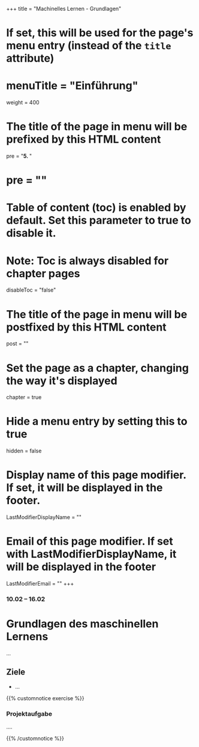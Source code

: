 +++
title = "Machinelles Lernen - Grundlagen"
# If set, this will be used for the page's menu entry (instead of the `title` attribute)
# menuTitle = "Einführung"
weight = 400
# The title of the page in menu will be prefixed by this HTML content
 pre = "<b>5. </b>"
# pre = "<i class='fab fa-github'></i>"
# Table of content (toc) is enabled by default. Set this parameter to true to disable it.
# Note: Toc is always disabled for chapter pages
disableToc = "false"

# The title of the page in menu will be postfixed by this HTML content
post = ""
# Set the page as a chapter, changing the way it's displayed
chapter = true
# Hide a menu entry by setting this to true
hidden = false
# Display name of this page modifier. If set, it will be displayed in the footer.
LastModifierDisplayName = ""
# Email of this page modifier. If set with LastModifierDisplayName, it will be displayed in the footer
LastModifierEmail = ""
+++


### 10.02 – 16.02

# Grundlagen des maschinellen Lernens

...

## Ziele

- ...

{{% customnotice exercise %}}

### Projektaufgabe

....

{{% /customnotice %}}
